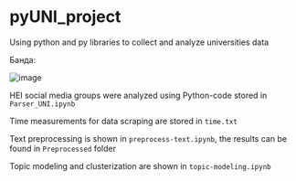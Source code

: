 # pyUNI_project
Using python and py libraries to collect and analyze universities data

Банда:

![image](https://github.com/PrincePervert/pyUNI_project/assets/115428450/07381b96-5ab1-4126-9fc5-5b690d2391d3)

HEI social media groups were analyzed using Python-code stored in ```Parser_UNI.ipynb```

Time measurements for data scraping are stored in ```time.txt```

Text preprocessing is shown in ```preprocess-text.ipynb```, the results can be found in ```Preprocessed``` folder

Topic modeling and clusterization are shown in ```topic-modeling.ipynb```
